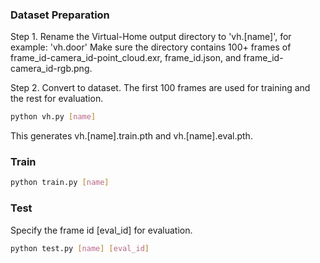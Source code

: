 ### Dataset Preparation

Step 1. Rename the Virtual-Home output directory to 'vh.[name]', for example: 'vh.door'
Make sure the directory contains 100+ frames of frame_id-camera_id-point_cloud.exr, frame_id.json, and frame_id-camera_id-rgb.png.

Step 2. Convert to dataset. The first 100 frames are used for training and the rest for evaluation.

```bash
python vh.py [name]
```
This generates vh.[name].train.pth and vh.[name].eval.pth.


### Train

```bash
python train.py [name]
```

### Test

Specify the frame id [eval_id] for evaluation.

```bash
python test.py [name] [eval_id]
```